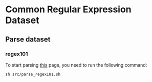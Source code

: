 # Common Regular Expression Dataset

## Parse dataset

### regex101
To start parsing <a href="[https://www.w3schools.com](https://regex101.com/library)">this</a> page, you need to run the following command:
```shell
sh src/parse_regex101.sh
```
